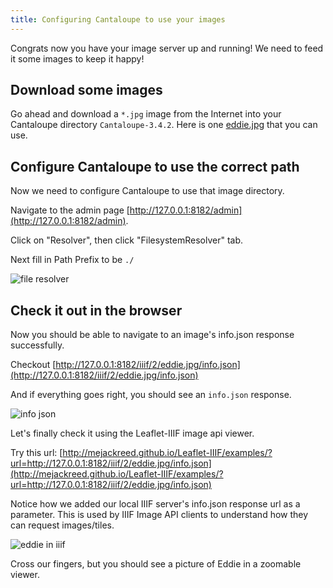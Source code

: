 ```yaml
---
title: Configuring Cantaloupe to use your images
---
```


Congrats now you have your image server up and running! We need to feed it some images to keep it happy!

## Download some images

Go ahead and download a `*.jpg` image from the Internet into your Cantaloupe directory `Cantaloupe-3.4.2`. Here is one [eddie.jpg](https://github.com/sul-cidr/histonets/raw/master/spec/fixtures/images/eddie.jpg) that you can use.

## Configure Cantaloupe to use the correct path

Now we need to configure Cantaloupe to use that image directory.

Navigate to the admin page [http://127.0.0.1:8182/admin](http://127.0.0.1:8182/admin).

Click on "Resolver", then click "FilesystemResolver" tab.

Next fill in Path Prefix to be `./`

![file resolver](/img/file_resolver.png)

## Check it out in the browser

Now you should be able to navigate to an image's info.json response successfully.

Checkout [http://127.0.0.1:8182/iiif/2/eddie.jpg/info.json](http://127.0.0.1:8182/iiif/2/eddie.jpg/info.json)

And if everything goes right, you should see an `info.json` response.

![info json](/img/info_json.png)

Let's finally check it using the Leaflet-IIIF image api viewer.

Try this url: [http://mejackreed.github.io/Leaflet-IIIF/examples/?url=http://127.0.0.1:8182/iiif/2/eddie.jpg/info.json](http://mejackreed.github.io/Leaflet-IIIF/examples/?url=http://127.0.0.1:8182/iiif/2/eddie.jpg/info.json)

Notice how we added our local IIIF server's info.json response url as a parameter. This is used by IIIF Image API clients to understand how they can request images/tiles.


![eddie in iiif](/img/eddie_iiif.png)

Cross our fingers, but you should see a picture of Eddie in a zoomable viewer.
